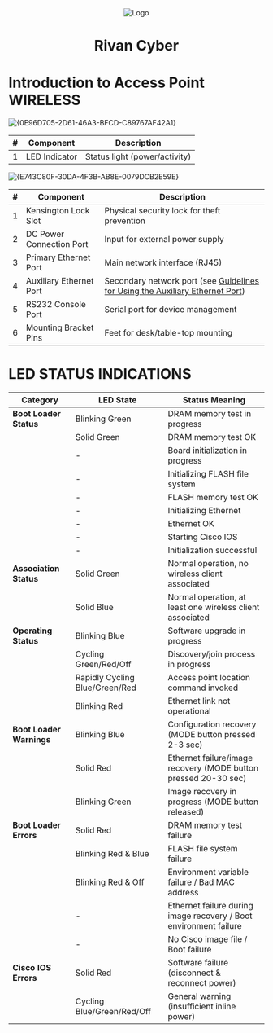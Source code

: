 <div align="center">
  <img src="https://rivanit.com/assets/logo-DaYZ0U1G.png" alt="Logo" title="TH_Lab Logo"/> <h1> Rivan Cyber </h1>
</div>

# Introduction to Access Point WIRELESS

![{0E96D705-2D61-46A3-BFCD-C89767AF42A1}](https://github.com/user-attachments/assets/d8891351-f9cf-4e9e-b02e-b8d52511be4d)

| #  | Component       | Description          |
|----|-----------------|----------------------|
| 1  | LED Indicator   | Status light (power/activity) |

![{E743C80F-30DA-4F3B-AB8E-0079DCB2E59E}](https://github.com/user-attachments/assets/af759950-15e9-4c10-85f5-94255ae2b4ff)

| #  | Component                     | Description                                                                 |
|----|-------------------------------|-----------------------------------------------------------------------------|
| 1  | Kensington Lock Slot          | Physical security lock for theft prevention                                |
| 2  | DC Power Connection Port      | Input for external power supply                                           |
| 3  | Primary Ethernet Port         | Main network interface (RJ45)                                             |
| 4  | Auxiliary Ethernet Port       | Secondary network port (see [Guidelines for Using the Auxiliary Ethernet Port](#)) |
| 5  | RS232 Console Port            | Serial port for device management                                         |
| 6  | Mounting Bracket Pins         | Feet for desk/table-top mounting                                          |

# LED STATUS INDICATIONS
| **Category**               | **LED State**                     | **Status Meaning**                                                                 |
|----------------------------|------------------------------------|-----------------------------------------------------------------------------------|
| **Boot Loader Status**     | Blinking Green                    | DRAM memory test in progress                                                     |
|                            | Solid Green                       | DRAM memory test OK                                                              |
|                            | -                                 | Board initialization in progress                                                |
|                            | -                                 | Initializing FLASH file system                                                   |
|                            | -                                 | FLASH memory test OK                                                             |
|                            | -                                 | Initializing Ethernet                                                            |
|                            | -                                 | Ethernet OK                                                                      |
|                            | -                                 | Starting Cisco IOS                                                               |
|                            | -                                 | Initialization successful                                                       |
| **Association Status**     | Solid Green                       | Normal operation, no wireless client associated                                  |
|                            | Solid Blue                        | Normal operation, at least one wireless client associated                        |
| **Operating Status**       | Blinking Blue                     | Software upgrade in progress                                                    |
|                            | Cycling Green/Red/Off             | Discovery/join process in progress                                              |
|                            | Rapidly Cycling Blue/Green/Red    | Access point location command invoked                                           |
|                            | Blinking Red                      | Ethernet link not operational                                                   |
| **Boot Loader Warnings**   | Blinking Blue                     | Configuration recovery (MODE button pressed 2-3 sec)                            |
|                            | Solid Red                         | Ethernet failure/image recovery (MODE button pressed 20-30 sec)                 |
|                            | Blinking Green                    | Image recovery in progress (MODE button released)                               |
| **Boot Loader Errors**     | Solid Red                         | DRAM memory test failure                                                        |
|                            | Blinking Red & Blue               | FLASH file system failure                                                       |
|                            | Blinking Red & Off                | Environment variable failure / Bad MAC address                                   |
|                            | -                                 | Ethernet failure during image recovery / Boot environment failure               |
|                            | -                                 | No Cisco image file / Boot failure                                              |
| **Cisco IOS Errors**       | Solid Red                         | Software failure (disconnect & reconnect power)                                 |
|                            | Cycling Blue/Green/Red/Off        | General warning (insufficient inline power)                                     |
